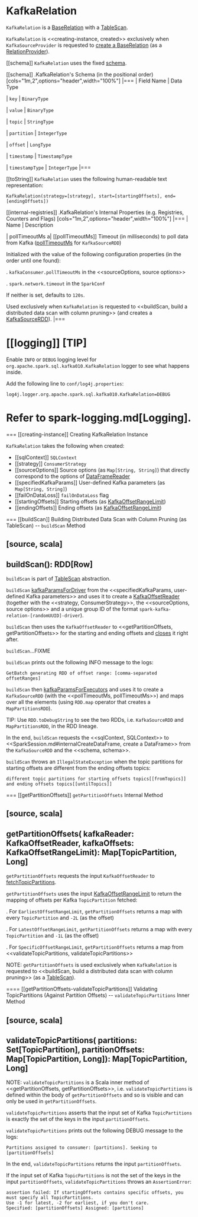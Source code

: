 # KafkaRelation

`KafkaRelation` is a [BaseRelation](../../BaseRelation.md) with a [TableScan](../../spark-sql-TableScan.md).

`KafkaRelation` is <<creating-instance, created>> exclusively when `KafkaSourceProvider` is requested to [create a BaseRelation](KafkaSourceProvider.md#createRelation-RelationProvider) (as a [RelationProvider](../../RelationProvider.md#createRelation)).

[[schema]]
`KafkaRelation` uses the fixed [schema](../../BaseRelation.md#schema).

[[schema]]
.KafkaRelation's Schema (in the positional order)
[cols="1m,2",options="header",width="100%"]
|===
| Field Name
| Data Type

| `key`
| `BinaryType`

| `value`
| `BinaryType`

| `topic`
| `StringType`

| `partition`
| `IntegerType`

| `offset`
| `LongType`

| `timestamp`
| `TimestampType`

| `timestampType`
| `IntegerType`
|===

[[toString]]
`KafkaRelation` uses the following human-readable text representation:

```
KafkaRelation(strategy=[strategy], start=[startingOffsets], end=[endingOffsets])
```

[[internal-registries]]
.KafkaRelation's Internal Properties (e.g. Registries, Counters and Flags)
[cols="1m,2",options="header",width="100%"]
|===
| Name
| Description

| pollTimeoutMs
a| [[pollTimeoutMs]] Timeout (in milliseconds) to poll data from Kafka ([pollTimeoutMs](KafkaSourceRDD.md#pollTimeoutMs) for `KafkaSourceRDD`)

Initialized with the value of the following configuration properties (in the order until one found):

. `kafkaConsumer.pollTimeoutMs` in the <<sourceOptions, source options>>

. `spark.network.timeout` in the `SparkConf`

If neither is set, defaults to `120s`.

Used exclusively when `KafkaRelation` is requested to <<buildScan, build a distributed data scan with column pruning>> (and creates a [KafkaSourceRDD](KafkaSourceRDD.md#pollTimeoutMs)).
|===

[[logging]]
[TIP]
====
Enable `INFO` or `DEBUG` logging level for `org.apache.spark.sql.kafka010.KafkaRelation` logger to see what happens inside.

Add the following line to `conf/log4j.properties`:

```
log4j.logger.org.apache.spark.sql.kafka010.KafkaRelation=DEBUG
```

Refer to spark-logging.md[Logging].
====

=== [[creating-instance]] Creating KafkaRelation Instance

`KafkaRelation` takes the following when created:

* [[sqlContext]] `SQLContext`
* [[strategy]] `ConsumerStrategy`
* [[sourceOptions]] Source options (as `Map[String, String]`) that directly correspond to the options of [DataFrameReader](../../DataFrameReader.md#option)
* [[specifiedKafkaParams]] User-defined Kafka parameters (as `Map[String, String]`)
* [[failOnDataLoss]] `failOnDataLoss` flag
* [[startingOffsets]] Starting offsets (as [KafkaOffsetRangeLimit](KafkaOffsetRangeLimit.md))
* [[endingOffsets]] Ending offsets (as [KafkaOffsetRangeLimit](KafkaOffsetRangeLimit.md))

=== [[buildScan]] Building Distributed Data Scan with Column Pruning (as TableScan) -- `buildScan` Method

[source, scala]
----
buildScan(): RDD[Row]
----

`buildScan` is part of [TableScan](../../spark-sql-TableScan.md#buildScan) abstraction.

`buildScan` [kafkaParamsForDriver](KafkaSourceProvider.md#kafkaParamsForDriver) from the <<specifiedKafkaParams, user-defined Kafka parameters>> and uses it to create a [KafkaOffsetReader](KafkaOffsetReader.md) (together with the <<strategy, ConsumerStrategy>>, the <<sourceOptions, source options>> and a unique group ID of the format `spark-kafka-relation-[randomUUID]-driver`).

`buildScan` then uses the `KafkaOffsetReader` to <<getPartitionOffsets, getPartitionOffsets>> for the starting and ending offsets and [closes](KafkaOffsetReader.md#close) it right after.

`buildScan`...FIXME

`buildScan` prints out the following INFO message to the logs:

```
GetBatch generating RDD of offset range: [comma-separated offsetRanges]
```

`buildScan` then [kafkaParamsForExecutors](KafkaSourceProvider.md#kafkaParamsForExecutors) and uses it to create a `KafkaSourceRDD` (with the <<pollTimeoutMs, pollTimeoutMs>>) and maps over all the elements (using `RDD.map` operator that creates a `MapPartitionsRDD`).

TIP: Use `RDD.toDebugString` to see the two RDDs, i.e. `KafkaSourceRDD` and `MapPartitionsRDD`, in the RDD lineage.

In the end, `buildScan` requests the <<sqlContext, SQLContext>> to <<SparkSession.md#internalCreateDataFrame, create a DataFrame>> from the `KafkaSourceRDD` and the <<schema, schema>>.

`buildScan` throws an `IllegalStateException` when the topic partitions for starting offsets are different from the ending offsets topics:

```
different topic partitions for starting offsets topics[[fromTopics]] and ending offsets topics[[untilTopics]]
```

=== [[getPartitionOffsets]] `getPartitionOffsets` Internal Method

[source, scala]
----
getPartitionOffsets(
  kafkaReader: KafkaOffsetReader,
  kafkaOffsets: KafkaOffsetRangeLimit): Map[TopicPartition, Long]
----

`getPartitionOffsets` requests the input `KafkaOffsetReader` to [fetchTopicPartitions](KafkaOffsetReader.md#fetchTopicPartitions).

`getPartitionOffsets` uses the input [KafkaOffsetRangeLimit](KafkaOffsetRangeLimit.md) to return the mapping of offsets per Kafka `TopicPartition` fetched:

. For `EarliestOffsetRangeLimit`, `getPartitionOffsets` returns a map with every `TopicPartition` and `-2L` (as the offset)

. For `LatestOffsetRangeLimit`, `getPartitionOffsets` returns a map with every `TopicPartition` and `-1L` (as the offset)

. For `SpecificOffsetRangeLimit`, `getPartitionOffsets` returns a map from <<validateTopicPartitions, validateTopicPartitions>>

NOTE: `getPartitionOffsets` is used exclusively when `KafkaRelation` is requested to <<buildScan, build a distributed data scan with column pruning>> (as a [TableScan](../../spark-sql-TableScan.md)).

==== [[getPartitionOffsets-validateTopicPartitions]] Validating TopicPartitions (Against Partition Offsets) -- `validateTopicPartitions` Inner Method

[source, scala]
----
validateTopicPartitions(
  partitions: Set[TopicPartition],
  partitionOffsets: Map[TopicPartition, Long]): Map[TopicPartition, Long]
----

NOTE: `validateTopicPartitions` is a Scala inner method of <<getPartitionOffsets, getPartitionOffsets>>, i.e. `validateTopicPartitions` is defined within the body of `getPartitionOffsets` and so is visible and can only be used in `getPartitionOffsets`.

`validateTopicPartitions` asserts that the input set of Kafka `TopicPartitions` is exactly the set of the keys in the input `partitionOffsets`.

`validateTopicPartitions` prints out the following DEBUG message to the logs:

```
Partitions assigned to consumer: [partitions]. Seeking to [partitionOffsets]
```

In the end, `validateTopicPartitions` returns the input `partitionOffsets`.

If the input set of Kafka `TopicPartitions` is not the set of the keys in the input `partitionOffsets`, `validateTopicPartitions` throws an `AssertionError`:

```
assertion failed: If startingOffsets contains specific offsets, you must specify all TopicPartitions.
Use -1 for latest, -2 for earliest, if you don't care.
Specified: [partitionOffsets] Assigned: [partitions]
```
